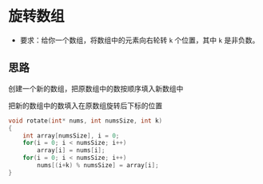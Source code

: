 # 旋转数组

+ 要求：给你一个数组，将数组中的元素向右轮转 `k` 个位置，其中 `k` 是非负数。



## 思路

创建一个新的数组，把原数组中的数按顺序填入新数组中

把新的数组中的数填入在原数组旋转后下标的位置

```c
void rotate(int* nums, int numsSize, int k)
{
    int array[numsSize], i = 0;
    for(i = 0; i < numsSize; i++)
        array[i] = nums[i];
    for(i = 0; i < numsSize; i++)
        nums[(i+k) % numsSize] = array[i];
}
```

